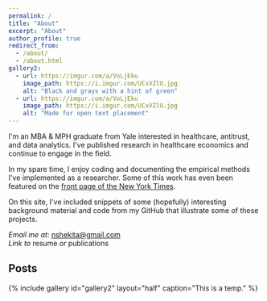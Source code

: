 ```yaml
---
permalink: /
title: "About"
excerpt: "About"
author_profile: true
redirect_from: 
  - /about/
  - /about.html
gallery2:
  - url: https://imgur.com/a/VoLjEku
    image_path: https://i.imgur.com/UCxVZlU.jpg
    alt: "Black and grays with a hint of green"
  - url: https://imgur.com/a/VoLjEku
    image_path: https://i.imgur.com/UCxVZlU.jpg
    alt: "Made for open text placement"
---
```

I'm an MBA & MPH graduate from Yale interested in healthcare, antitrust, and data analytics. I've published research in healthcare economics and continue to engage in the field. 

In my spare time, I enjoy coding and documenting the empirical methods I've implemented as a researcher. Some of this work has even been featured on the [front page of the New York Times](https://www.nytimes.com/2017/07/24/upshot/the-company-behind-many-surprise-emergency-room-bills.html). 

On this site, I've included snippets of some (hopefully) interesting background material and code from my GitHub that illustrate some of these projects. 

*Email me at*: [nshekita@gmail.com](mailto:nshekita@gmail.com)    
*Link to* resume *or* publications


Posts
------

{% include gallery id="gallery2" layout="half" caption="This is a temp." %}

